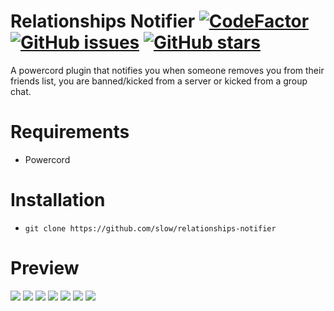 # Relationships Notifier [![CodeFactor](https://www.codefactor.io/repository/github/slow/relationships-notifier/badge)](https://www.codefactor.io/repository/github/slow/relationships-notifier) [![GitHub issues](https://img.shields.io/github/issues/slow/relationships-notifier?style=flat)](https://github.com/slow/relationships-notifier/issues) [![GitHub stars](https://img.shields.io/github/stars/slow/relationships-notifier?style=flat)](https://github.com/slow/relationships-notifier/stargazers)

A powercord plugin that notifies you when someone removes you from their friends list, you are banned/kicked from a server or kicked from a group chat.

# Requirements

-  Powercord

# Installation

-  `git clone https://github.com/slow/relationships-notifier`

# Preview

<img src="https://i.imgur.com/5sdFepE.png"/>
<img src="https://i.imgur.com/xs2IvJh.png"/>
<img src="https://i.imgur.com/XrPBOIQ.png"/>
<img src="https://i.imgur.com/x8Ac0HS.png"/>
<img src="https://i.imgur.com/l8vH1TX.png"/>
<img src="https://i.imgur.com/AOLOpn4.png"/>
<img src="https://i.imgur.com/SKDP0y8.png"/>
